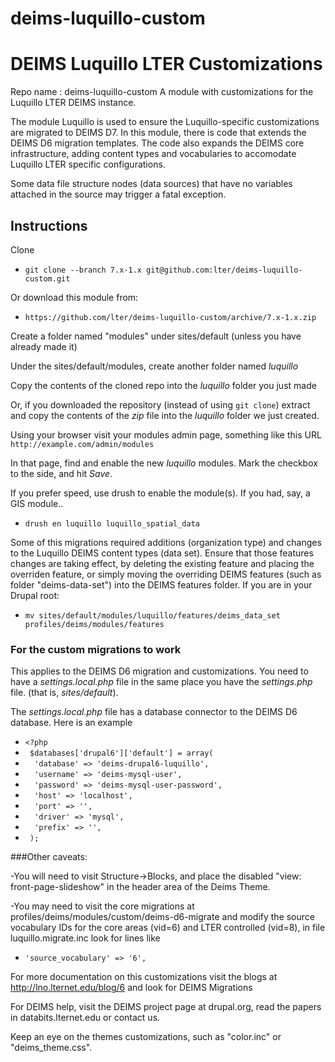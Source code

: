 deims-luquillo-custom
=====================

# DEIMS Luquillo LTER Customizations #

Repo name : deims-luquillo-custom
A module with customizations for the Luquillo LTER DEIMS instance.

The module Luquillo is used to ensure the Luquillo-specific customizations are
migrated to DEIMS D7.  In this module, there is code that extends the DEIMS D6 
migration templates. The code also expands the DEIMS core infrastructure, adding
content types and vocabularies to accomodate Luquillo LTER specific configurations.

Some data file structure nodes (data sources) that have no variables attached
in the source may trigger a fatal exception.

## Instructions ##

Clone 
* `git clone --branch 7.x-1.x git@github.com:lter/deims-luquillo-custom.git` 

Or download this module from: 

* `https://github.com/lter/deims-luquillo-custom/archive/7.x-1.x.zip`

Create a folder named "modules" under sites/default (unless you have already made it)

Under the sites/default/modules, create another folder named _luquillo_ 

Copy the contents of the cloned repo into the _luquillo_ folder you just made

Or, if you downloaded the repository (instead of using `git clone`) extract and copy the 
contents of the _zip_ file into the _luquillo_ folder we just created.

Using your browser visit your modules admin page, something like this URL 
`http://example.com/admin/modules`

In that page, find and enable the new _luquillo_ modules. Mark the checkbox to 
the side, and hit _Save_. 

If you prefer speed, use drush to enable the module(s). If you had, say, a GIS module..
* `drush en luquillo luquillo_spatial_data`

Some of this migrations required additions (organization type) and changes to the Luquillo 
DEIMS content types (data set). Ensure that those features changes are taking 
effect, by deleting the existing feature and placing the overriden feature, or simply 
moving the overriding DEIMS features (such as folder "deims-data-set") 
into the DEIMS features folder. If you are in your Drupal root:

* `mv sites/default/modules/luquillo/features/deims_data_set profiles/deims/modules/features`


###  For the custom migrations to work ###
This applies to the DEIMS D6 migration and customizations. You need 
to have a _settings.local.php_ file in the same place you have the _settings.php_ file.
(that is, _sites/default_).

The _settings.local.php_ file has a database connector to the DEIMS D6 database. Here is
an example

* `<?php `
* ` $databases['drupal6']['default'] = array(`
* `  'database' => 'deims-drupal6-luquillo',`
* `  'username' => 'deims-mysql-user',`
* `  'password' => 'deims-mysql-user-password',`
* `  'host' => 'localhost',`
* `  'port' => '',`
* `  'driver' => 'mysql',`
* `  'prefix' => '',`
* ` );`


###Other caveats:

-You will need to visit Structure->Blocks, and place the disabled "view: front-page-slideshow" in the header area of the Deims Theme.

-You may need to visit the core migrations at profiles/deims/modules/custom/deims-d6-migrate and modify the source vocabulary IDs for the core areas (vid=6) and LTER controlled (vid=8), in file luquillo.migrate.inc look for lines like
* `'source_vocabulary' => '6',`


For more documentation on this customizations visit the blogs at http://lno.lternet.edu/blog/6 
and look for DEIMS Migrations

For DEIMS help, visit the DEIMS project page at drupal.org, read the papers in databits.lternet.edu
or contact us.

Keep an eye on the themes customizations, such as "color.inc" or "deims_theme.css".


